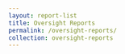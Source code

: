 ```yaml
---
layout: report-list
title: Oversight Reports
permalink: /oversight-reports/
collection: oversight-reports
---
```

